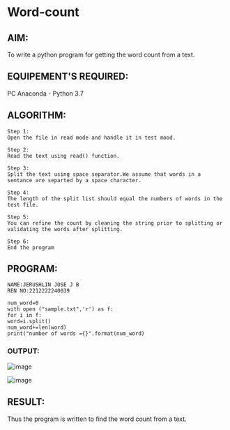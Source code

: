 # Word-count
## AIM:
To write a python program for getting the word count from a text.
## EQUIPEMENT'S REQUIRED: 
PC
Anaconda - Python 3.7
## ALGORITHM: 
```
Step 1:
Open the file in read mode and handle it in test mood.

Step 2:
Read the text using read() function.

Step 3:
Split the text using space separator.We assume that words in a sentance are separted by a space character.

Step 4:
The length of the split list should equal the numbers of words in the test file.

Step 5:
You can refine the count by cleaning the string prior to splitting or validating the words after splitting.

Step 6:
End the program
```



## PROGRAM:

```
NAME:JERUSHLIN JOSE J B
REN NO:2212222240039
```


```
num_word=0
with open ("sample.txt",'r') as f:
for i in f:
word=i.split()
num_word+=len(word)
print("number of words ={}".format(num_word)
```




### OUTPUT:





![image](https://github.com/Jerushli/Word-count/assets/120041243/c96a6704-8de2-4831-a69f-1d44a811212c)






![image](https://github.com/Jerushli/Word-count/assets/120041243/53d0c90d-910d-4bdb-994c-643230f287b0)



## RESULT:
Thus the program is written to find the word count from a text.
